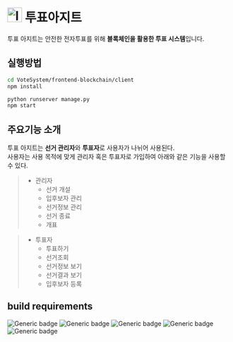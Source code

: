 # <img width="33" alt="logo" src="https://user-images.githubusercontent.com/80964004/155874809-cf871a75-e302-4031-9064-c8037a9c47d3.png"> 투표아지트 


투표 아지트는 안전한 전자투표를 위해 **블록체인을 활용한 투표 시스템**입니다.

## 실행방법

```bash
cd VoteSystem/frontend-blockchain/client
npm install

python runserver manage.py
npm start
```

## 주요기능 소개
투표 아지트는 **선거 관리자**와 **투표자**로 사용자가 나뉘어 사용된다. <br>
사용자는 사용 목적에 맞게 관리자 혹은 투표자로 가입하여 아래와 같은 기능을 사용할 수 있다.


> - 관리자
>   - 선거 개설
>   - 입후보자 관리
>   - 선거정보 관리
>   - 선거 종료
>   - 개표

> - 투표자
>   - 투표하기
>   - 선거조회
>   - 선거정보 보기
>   - 선거결과 보기
>   - 입후보자 등록

## build requirements

![Generic badge](https://img.shields.io/badge/python-3.8-f2e164.svg?logo=python&logoColor=f2e164)
![Generic badge](https://img.shields.io/badge/django-3.2.9-75b88c.svg?logo=django&logoColor=75b88c)
![Generic badge](https://img.shields.io/badge/react-17.0.2-97d6f8.svg?logo=react&logoColor=97d6f8)
![Generic badge](https://img.shields.io/badge/MySQL-8.0.24-d99734.svg?logo=mysql&logoColor=d99734)
![Generic badge](https://img.shields.io/badge/mui-4.12.3-4e67e6.svg?logo=mui&logoColor=4e67e6)
